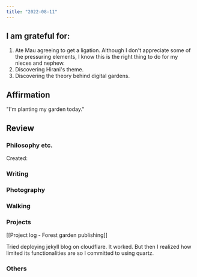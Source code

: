 ```yaml
---
title: "2022-08-11"
---
```


## I am grateful for:
1. Ate Mau agreeing to get a ligation. Although I don't appreciate some of the pressuring elements, I know this is the right thing to do for my nieces and nephew.
2. Discovering Hirani's theme.
3. Discovering the theory behind digital gardens.

## Affirmation

"I'm planting my garden today."

## Review
### Philosophy etc.

Created:

### Writing

### Photography

### Walking

### Projects

[[Project log - Forest garden publishing]]

Tried deploying jekyll blog on cloudflare. It worked. But then I realized how limited its functionalities are so I committed to using quartz.

### Others
